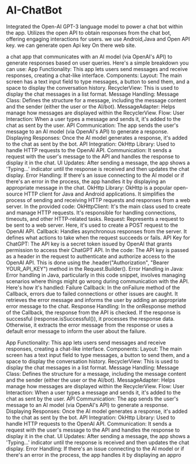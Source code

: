 # AI-ChatBot

Integrated the Open-AI GPT-3 language model to power a chat bot within the app. Utilizes the open API to obtain responses from the chat bot, offering engaging interactions for users. we use Android,Java and Open API key. we can generate open Api key On there web site.

a chat app that communicates with an AI model (via OpenAI's API) to generate responses based on user queries. Here's a simple breakdown you can use: App Functionality: This app lets users send messages and receive responses, creating a chat-like interface. Components: Layout: The main screen has a text input field to type messages, a button to send them, and a space to display the conversation history. RecyclerView: This is used to display the chat messages in a list format. Message Handling: Message Class: Defines the structure for a message, including the message content and the sender (either the user or the AI/bot). MessageAdapter: Helps manage how messages are displayed within the RecyclerView. Flow: User Interaction: When a user types a message and sends it, it's added to the chat as sent by the user. API Communication: The app sends the user's message to an AI model (via OpenAI's API) to generate a response. Displaying Responses: Once the AI model generates a response, it's added to the chat as sent by the bot. API Integration: OkHttp Library: Used to handle HTTP requests to the OpenAI API. Communication: It sends a request with the user's message to the API and handles the response to display it in the chat. UI Updates: After sending a message, the app shows a 'Typing...' indicator until the response is received and then updates the chat display. Error Handling: If there's an issue connecting to the AI model or if there's an error in the process, the app handles it by displaying an appropriate message in the chat. OkHttp Library: OkHttp is a popular open-source HTTP client for Java and Android applications. It simplifies the process of sending and receiving HTTP requests and responses from a web server. In the provided code: OkHttpClient: It's the main class used to create and manage HTTP requests. It's responsible for handling connections, timeouts, and other HTTP-related tasks. Request: Represents a request to be sent to a web server. Here, it's used to create a POST request to the OpenAI API. Callback: Handles asynchronous responses from the server. It defines what actions to take when the request succeeds or fails. API Key for ChatGPT: The API key is a secret token issued by OpenAI that grants permission to access their ChatGPT API. In the code: The API key is passed as a header in the request to authenticate and authorize access to the OpenAI API. This is done using the .header("Authorization", "Bearer YOUR_API_KEY") method in the Request.Builder(). Error Handling in Java: Error handling in Java, particularly in this code snippet, involves managing scenarios where things might go wrong during communication with the API. Here's how it's handled: Failure Callback: In the onFailure method of the Callback, errors due to failed connections or other issues are caught. It retrieves the error message and informs the user by adding an appropriate error message to the chat. Response Handling: In the onResponse method of the Callback, the response from the API is checked. If the response is successful (response.isSuccessful()), it processes the response data. Otherwise, it extracts the error message from the response or uses a default error message to inform the user about the failure.

App Functionality: This app lets users send messages and receive responses, creating a chat-like interface. Components: Layout: The main screen has a text input field to type messages, a button to send them, and a space to display the conversation history. RecyclerView: This is used to display the chat messages in a list format. Message Handling: Message Class: Defines the structure for a message, including the message content and the sender (either the user or the AI/bot). MessageAdapter: Helps manage how messages are displayed within the RecyclerView. Flow: User Interaction: When a user types a message and sends it, it's added to the chat as sent by the user. API Communication: The app sends the user's message to an AI model (via OpenAI's API) to generate a response. Displaying Responses: Once the AI model generates a response, it's added to the chat as sent by the bot. API Integration: OkHttp Library: Used to handle HTTP requests to the OpenAI API. Communication: It sends a request with the user's message to the API and handles the response to display it in the chat. UI Updates: After sending a message, the app shows a 'Typing...' indicator until the response is received and then updates the chat display. Error Handling: If there's an issue connecting to the AI model or if there's an error in the process, the app handles it by displaying an appro
